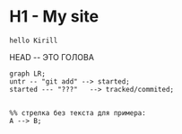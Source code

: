 # H1 - My site

``` hello Kirill ```

HEAD -- ЭТО ГОЛОВА


```mermaid
graph LR;
untr -- "git add" --> started;
started --- "???"   --> tracked/commited;


%% стрелка без текста для примера:
A --> B;

 ```
 